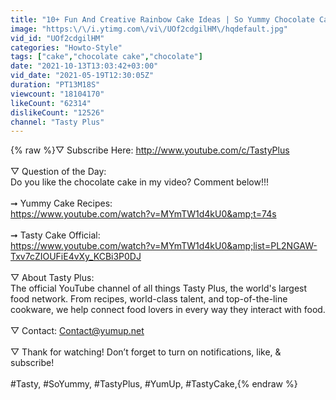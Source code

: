 ```yaml
---
title: "10+ Fun And Creative Rainbow Cake Ideas | So Yummy Chocolate Cake Tutorials | Tasty Plus Cakes"
image: "https:\/\/i.ytimg.com\/vi\/UOf2cdgilHM\/hqdefault.jpg"
vid_id: "UOf2cdgilHM"
categories: "Howto-Style"
tags: ["cake","chocolate cake","chocolate"]
date: "2021-10-13T13:03:42+03:00"
vid_date: "2021-05-19T12:30:05Z"
duration: "PT13M18S"
viewcount: "18104170"
likeCount: "62314"
dislikeCount: "12526"
channel: "Tasty Plus"
---
```

{% raw %}▽ Subscribe Here: <a rel="nofollow" target="blank" href="http://www.youtube.com/c/TastyPlus">http://www.youtube.com/c/TastyPlus</a><br /><br />▽ Question of the Day: <br />Do you like the chocolate cake in my video? Comment below!!!<br /><br />➞ Yummy Cake Recipes: <br /><a rel="nofollow" target="blank" href="https://www.youtube.com/watch?v=MYmTW1d4kU0&amp;t=74s">https://www.youtube.com/watch?v=MYmTW1d4kU0&amp;t=74s</a><br /><br />➞ Tasty Cake Official: <br /><a rel="nofollow" target="blank" href="https://www.youtube.com/watch?v=MYmTW1d4kU0&amp;list=PL2NGAW-Txv7cZIOUFiE4vXy_KCBi3P0DJ">https://www.youtube.com/watch?v=MYmTW1d4kU0&amp;list=PL2NGAW-Txv7cZIOUFiE4vXy_KCBi3P0DJ</a><br /><br />▽ About Tasty Plus: <br />The official YouTube channel of all things Tasty Plus, the world's largest food network. From recipes, world-class talent, and top-of-the-line cookware, we help connect food lovers in every way they interact with food.<br /><br />▽ Contact: Contact@yumup.net<br /><br />▽ Thank for watching! Don’t forget to turn on notifications, like, &amp; subscribe!<br /><br />#Tasty, #SoYummy, #TastyPlus, #YumUp,  #TastyCake,{% endraw %}
